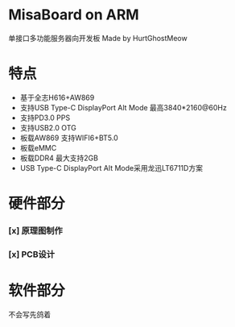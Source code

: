 # MisaBoard on ARM
单接口多功能服务器向开发板
Made by HurtGhostMeow

# 特点
- 基于全志H616+AW869
- 支持USB Type-C DisplayPort Alt Mode 最高3840*2160@60Hz
- 支持PD3.0 PPS
- 支持USB2.0 OTG
- 板载AW869 支持WIFI6+BT5.0
- 板载eMMC
- 板载DDR4 最大支持2GB
- USB Type-C DisplayPort Alt Mode采用龙迅LT6711D方案

# 硬件部分
### [x] 原理图制作
### [x] PCB设计

# 软件部分
不会写先鸽着
